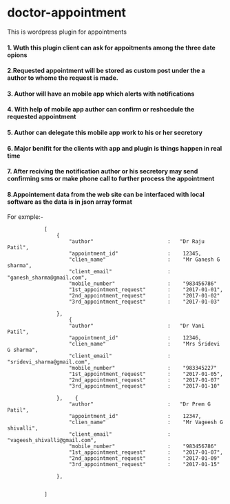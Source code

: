 # doctor-appointment
This is wordpress plugin for appointments

####    1. Wuth this plugin client can ask for appoitments among the three date opions
####    2.Requested  appointment will be stored as custom post under the a author to whome the request is made.
####    3. Author will have an mobile app which alerts with notifications
####    4. With help of mobile app author can confirm or reshcedule the  requested appointment
####    5. Author can delegate this mobile app work to his or her secretory
####    6. Major benifit for the clients with app and plugin is things happen in real time
####    7. After reciving the notification author or his secretory may send confirming sms or make phone call to further process the appointment

####    8.Appointement data from the  web site can be interfaced with local software as the data is in json array format


For exmple:-



                [
                    {
                        "author"                        :   "Dr Raju Patil",
                        "appointment_id"                :    12345,
                        "clien_name"                    :    "Mr Ganesh G sharma",
                        "client_email"                  :    "ganesh_sharma@gmail.com",
                        "mobile_number"                 :    "983456786"
                        "1st_appointment_request"       :    "2017-01-01",
                        "2nd_appointment_request"       :    "2017-01-02"
                        "3rd_appointment_request"       :    "2017-01-03"

                    },
                        {
                        "author"                        :   "Dr Vani Patil",
                        "appointment_id"                :    12346,
                        "clien_name"                    :    "Mrs Sridevi G sharma",
                        "client_email"                  :    "sridevi_sharma@gmail.com",
                        "mobile_number"                 :    "983345227"
                        "1st_appointment_request"       :    "2017-01-05",
                        "2nd_appointment_request"       :    "2017-01-07"
                        "3rd_appointment_request"       :    "2017-01-10"

                    },    {
                        "author"                        :   "Dr Prem G Patil",
                        "appointment_id"                :    12347,
                        "clien_name"                    :    "Mr Vageesh G shivalli",
                        "client_email"                  :    "vageesh_shivalli@gmail.com",
                        "mobile_number"                 :    "983456786"
                        "1st_appointment_request"       :    "2017-01-07",
                        "2nd_appointment_request"       :    "2017-01-09"
                        "3rd_appointment_request"       :    "2017-01-15"

                    },


                ]